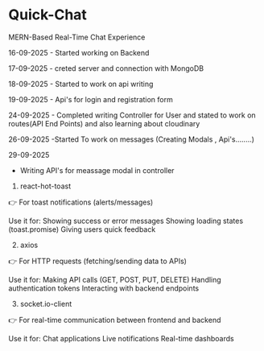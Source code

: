 # Quick-Chat
MERN-Based Real-Time Chat Experience 


  16-09-2025
      - Started working on Backend 


      
   17-09-2025
      - creted server and connection with MongoDB



      
  18-09-2025
      - Started to work on api writing


  19-09-2025
      - Api's for login and registration form


  24-09-2025
    - Completed writing Controller for User and stated to work on routes(API End Points) and also learning about cloudinary


 26-09-2025
 -Started To work on messages (Creating Modals , Api's........)

 29-09-2025
 - Writing API's for meassage modal in controller


      
1. react-hot-toast

👉 For toast notifications (alerts/messages)

Use it for:
Showing success or error messages
Showing loading states (toast.promise)
Giving users quick feedback



2. axios

👉 For HTTP requests (fetching/sending data to APIs)

Use it for:
Making API calls (GET, POST, PUT, DELETE)
Handling authentication tokens
Interacting with backend endpoints



3. socket.io-client

👉 For real-time communication between frontend and backend

Use it for:
Chat applications 
Live notifications 
Real-time dashboards 





